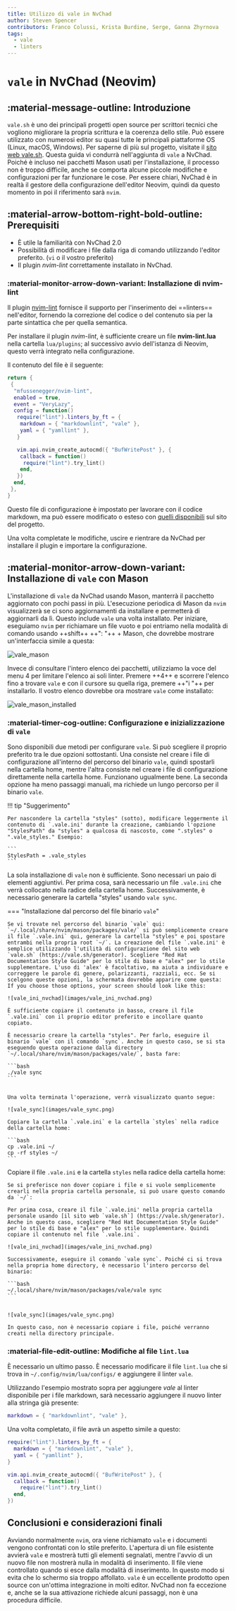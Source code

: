 ```yaml
---
title: Utilizzo di vale in NvChad
author: Steven Spencer
contributors: Franco Colussi, Krista Burdine, Serge, Ganna Zhyrnova
tags:
  - vale
  - linters
---
```


# `vale` in NvChad (Neovim)

## :material-message-outline: Introduzione

`vale.sh` è uno dei principali progetti open source per scrittori tecnici che vogliono migliorare la propria scrittura e la coerenza dello stile. Può essere utilizzato con numerosi editor su quasi tutte le principali piattaforme OS (Linux, macOS, Windows). Per saperne di più sul progetto, visitate il [sito web vale.sh](https://vale.sh/). Questa guida vi condurrà nell'aggiunta di `vale` a NvChad. Poiché è incluso nei pacchetti Mason usati per l'installazione, il processo non è troppo difficile, anche se comporta alcune piccole modifiche e configurazioni per far funzionare le cose. Per essere chiari, NvChad è in realtà il gestore della configurazione dell'editor Neovim, quindi da questo momento in poi il riferimento sarà `nvim`.

## :material-arrow-bottom-right-bold-outline: Prerequisiti

* È utile la familiarità con NvChad 2.0
* Possibilità di modificare i file dalla riga di comando utilizzando l'editor preferito. (`vi` o il vostro preferito)
* Il plugin *nvim-lint* correttamente installato in NvChad.

### :material-monitor-arrow-down-variant: Installazione di nvim-lint

Il plugin [nvim-lint](https://github.com/mfussenegger/nvim-lint) fornisce il supporto per l'inserimento dei ==linters== nell'editor, fornendo la correzione del codice o del contenuto sia per la parte sintattica che per quella semantica.

Per installare il plugin *nvim-lint*, è sufficiente creare un file **nvim-lint.lua** nella cartella `lua/plugins`; al successivo avvio dell'istanza di Neovim, questo verrà integrato nella configurazione.

Il contenuto del file è il seguente:

```lua title="nvim-lint.lua"
return {
 {
  "mfussenegger/nvim-lint",
  enabled = true,
  event = "VeryLazy",
  config = function()
   require("lint").linters_by_ft = {
    markdown = { "markdownlint", "vale" },
    yaml = { "yamllint" },
   }

   vim.api.nvim_create_autocmd({ "BufWritePost" }, {
    callback = function()
     require("lint").try_lint()
    end,
   })
  end,
 },
}
```

Questo file di configurazione è impostato per lavorare con il codice markdown, ma può essere modificato o esteso con [quelli disponibili](https://github.com/mfussenegger/nvim-lint?tab=readme-ov-file#available-linters) sul sito del progetto.

Una volta completate le modifiche, uscire e rientrare da NvChad per installare il plugin e importare la configurazione.

## :material-monitor-arrow-down-variant: Installazione di `vale` con Mason

L'installazione di `vale` da NvChad usando Mason, manterrà il pacchetto aggiornato con pochi passi in più. L'esecuzione periodica di Mason da `nvim` visualizzerà se ci sono aggiornamenti da installare e permetterà di aggiornarli da lì. Questo include `vale` una volta installato. Per iniziare, eseguiamo `nvim` per richiamare un file vuoto e poi entriamo nella modalità di comando usando ++shift++ ++": "++ + Mason, che dovrebbe mostrare un'interfaccia simile a questa:

![vale_mason](images/vale_mason.png)

Invece di consultare l'intero elenco dei pacchetti, utilizziamo la voce del menu 4 per limitare l'elenco ai soli linter. Premere ++4++ e scorrere l'elenco fino a trovare `vale` e con il cursore su quella riga, premere ++"i "++ per installarlo. Il vostro elenco dovrebbe ora mostrare `vale` come installato:

![vale_mason_installed](images/vale_mason_installed.png)

### :material-timer-cog-outline: Configurazione e inizializzazione di `vale`

Sono disponibili due metodi per configurare `vale`. Si può scegliere il proprio preferito tra le due opzioni sottostanti. Una consiste nel creare i file di configurazione all'interno del percorso del binario `vale`, quindi spostarli nella cartella home, mentre l'altra consiste nel creare i file di configurazione direttamente nella cartella home. Funzionano ugualmente bene. La seconda opzione ha meno passaggi manuali, ma richiede un lungo percorso per il binario `vale`.

!!! tip "Suggerimento"

    Per nascondere la cartella "styles" (sotto), modificare leggermente il contenuto di `.vale.ini' durante la creazione, cambiando l'opzione "StylesPath" da "styles" a qualcosa di nascosto, come ".styles" o ".vale_styles." Esempio:

    ```
    StylesPath = .vale_styles
    ```

La sola installazione di `vale` non è sufficiente. Sono necessari un paio di elementi aggiuntivi. Per prima cosa, sarà necessario un file `.vale.ini` che verrà collocato nella radice della cartella home. Successivamente, è necessario generare la cartella "styles" usando `vale sync`.

=== "Installazione dal percorso del file binario `vale`"

    Se vi trovate nel percorso del binario `vale` qui: `~/.local/share/nvim/mason/packages/vale/` si può semplicemente creare il file `.vale.ini` qui, generare la cartella "styles" e poi spostare entrambi nella propria root `~/`. La creazione del file `.vale.ini' è semplice utilizzando l'utilità di configurazione del sito web `vale.sh` (https://vale.sh/generator). Scegliere "Red Hat Documentation Style Guide" per lo stile di base e "alex" per lo stile supplementare. L'uso di 'alex' è facoltativo, ma aiuta a individuare e correggere le parole di genere, polarizzanti, razziali, ecc. Se si scelgono queste opzioni, la schermata dovrebbe apparire come questa: If you choose those options, your screen should look like this:
    
    ![vale_ini_nvchad](images/vale_ini_nvchad.png)
    
    È sufficiente copiare il contenuto in basso, creare il file `.vale.ini` con il proprio editor preferito e incollare quanto copiato.
    
    È necessario creare la cartella "styles". Per farlo, eseguire il binario `vale` con il comando `sync`. Anche in questo caso, se si sta eseguendo questa operazione dalla directory `~/.local/share/nvim/mason/packages/vale/`, basta fare:

    ```bash
    ./vale sync
    ```


    Una volta terminata l'operazione, verrà visualizzato quanto segue:
    
    ![vale_sync](images/vale_sync.png)
    
    Copiare la cartella `.vale.ini` e la cartella `styles` nella radice della cartella home:

    ```bash
    cp .vale.ini ~/
    cp -rf styles ~/
    ```

Copiare il file `.vale.ini` e la cartella `styles` nella radice della cartella home:

    Se si preferisce non dover copiare i file e si vuole semplicemente crearli nella propria cartella personale, si può usare questo comando da `~/`:
    
    Per prima cosa, creare il file `.vale.ini' nella propria cartella personale usando [il sito web `vale.sh`] (https://vale.sh/generator). Anche in questo caso, scegliere "Red Hat Documentation Style Guide" per lo stile di base e "alex" per lo stile supplementare. Quindi copiare il contenuto nel file `.vale.ini`.
    
    ![vale_ini_nvchad](images/vale_ini_nvchad.png)
    
    Successivamente, eseguire il comando `vale sync`. Poiché ci si trova nella propria home directory, è necessario l'intero percorso del binario:

    ```bash
    ~/.local/share/nvim/mason/packages/vale/vale sync
    ```


    ![vale_sync](images/vale_sync.png)
    
    In questo caso, non è necessario copiare i file, poiché verranno creati nella directory principale.

### :material-file-edit-outline: Modifiche al file `lint.lua`

È necessario un ultimo passo. È necessario modificare il file `lint.lua` che si trova in `~/.config/nvim/lua/configs/` e aggiungere il linter `vale`.

Utilizzando l'esempio mostrato sopra per aggiungere *vale* al linter disponibile per i file markdown, sarà necessario aggiungere il nuovo linter alla stringa già presente:

```lua
markdown = { "markdownlint", "vale" },
```

Una volta completato, il file avrà un aspetto simile a questo:

```lua
require("lint").linters_by_ft = {
  markdown = { "markdownlint", "vale" },
  yaml = { "yamllint" },
}

vim.api.nvim_create_autocmd({ "BufWritePost" }, {
  callback = function()
    require("lint").try_lint()
  end,
})

```

## Conclusioni e considerazioni finali

Avviando normalmente `nvim`, ora viene richiamato `vale` e i documenti vengono confrontati con lo stile preferito. L'apertura di un file esistente avvierà `vale` e mostrerà tutti gli elementi segnalati, mentre l'avvio di un nuovo file non mostrerà nulla in modalità di inserimento. Il file viene controllato quando si esce dalla modalità di inserimento. In questo modo si evita che lo schermo sia troppo affollato. `vale` è un eccellente prodotto open source con un'ottima integrazione in molti editor. NvChad non fa eccezione e, anche se la sua attivazione richiede alcuni passaggi, non è una procedura difficile.
